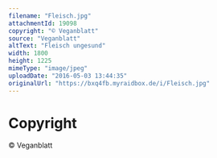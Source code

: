 ```yaml
---
filename: "Fleisch.jpg"
attachmentId: 19098
copyright: "© Veganblatt"
source: "Veganblatt"
altText: "Fleisch ungesund"
width: 1800
height: 1225
mimeType: "image/jpeg"
uploadDate: "2016-05-03 13:44:35"
originalUrl: "https://bxq4fb.myraidbox.de/i/Fleisch.jpg"
---
```


# Copyright

© Veganblatt
